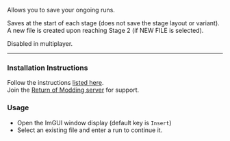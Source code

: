 Allows you to save your ongoing runs.  

Saves at the start of each stage (does not save the stage layout or variant).  
A new file is created upon reaching Stage 2 (if NEW FILE is selected).  

Disabled in multiplayer.  

---

### Installation Instructions
Follow the instructions [listed here](https://docs.google.com/document/d/1NgLwb8noRLvlV9keNc_GF2aVzjARvUjpND2rxFgxyfw/edit?usp=sharing).  
Join the [Return of Modding server](https://discord.gg/VjS57cszMq) for support.  


### Usage
* Open the ImGUI window display (default key is `Insert`)
* Select an existing file and enter a run to continue it.
